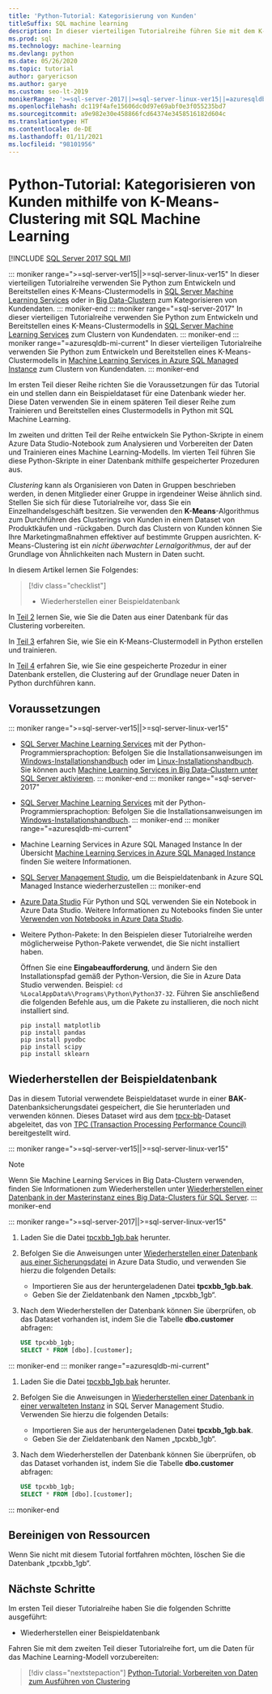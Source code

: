 ```yaml
---
title: 'Python-Tutorial: Kategorisierung von Kunden'
titleSuffix: SQL machine learning
description: In dieser vierteiligen Tutorialreihe führen Sie mit dem K-Means-Algorithmus in einer Datenbank mithilfe von Python mit SQL Machine Learning ein Clustering von Kunden durch.
ms.prod: sql
ms.technology: machine-learning
ms.devlang: python
ms.date: 05/26/2020
ms.topic: tutorial
author: garyericson
ms.author: garye
ms.custom: seo-lt-2019
monikerRange: '>=sql-server-2017||>=sql-server-linux-ver15||=azuresqldb-mi-current'
ms.openlocfilehash: dc119f4afe15606dc0d97e69abf0e3f055235bd7
ms.sourcegitcommit: a9e982e30e458866fcd64374e3458516182d604c
ms.translationtype: HT
ms.contentlocale: de-DE
ms.lasthandoff: 01/11/2021
ms.locfileid: "98101956"
---
```

# <a name="python-tutorial-categorizing-customers-using-k-means-clustering-with-sql-machine-learning"></a>Python-Tutorial: Kategorisieren von Kunden mithilfe von K-Means-Clustering mit SQL Machine Learning
[!INCLUDE [SQL Server 2017 SQL MI](../../includes/applies-to-version/sqlserver2017-asdbmi.md)]

::: moniker range=">=sql-server-ver15||>=sql-server-linux-ver15"
In dieser vierteiligen Tutorialreihe verwenden Sie Python zum Entwickeln und Bereitstellen eines K-Means-Clustermodells in [SQL Server Machine Learning Services](../sql-server-machine-learning-services.md) oder in [Big Data-Clustern](../../big-data-cluster/machine-learning-services.md) zum Kategorisieren von Kundendaten.
::: moniker-end
::: moniker range="=sql-server-2017"
In dieser vierteiligen Tutorialreihe verwenden Sie Python zum Entwickeln und Bereitstellen eines K-Means-Clustermodells in [SQL Server Machine Learning Services](../sql-server-machine-learning-services.md) zum Clustern von Kundendaten.
::: moniker-end
::: moniker range="=azuresqldb-mi-current"
In dieser vierteiligen Tutorialreihe verwenden Sie Python zum Entwickeln und Bereitstellen eines K-Means-Clustermodells in [Machine Learning Services in Azure SQL Managed Instance](/azure/azure-sql/managed-instance/machine-learning-services-overview) zum Clustern von Kundendaten.
::: moniker-end

Im ersten Teil dieser Reihe richten Sie die Voraussetzungen für das Tutorial ein und stellen dann ein Beispieldataset für eine Datenbank wieder her. Diese Daten verwenden Sie in einem späteren Teil dieser Reihe zum Trainieren und Bereitstellen eines Clustermodells in Python mit SQL Machine Learning.

Im zweiten und dritten Teil der Reihe entwickeln Sie Python-Skripte in einem Azure Data Studio-Notebook zum Analysieren und Vorbereiten der Daten und Trainieren eines Machine Learning-Modells. Im vierten Teil führen Sie diese Python-Skripte in einer Datenbank mithilfe gespeicherter Prozeduren aus.

*Clustering* kann als Organisieren von Daten in Gruppen beschrieben werden, in denen Mitglieder einer Gruppe in irgendeiner Weise ähnlich sind. Stellen Sie sich für diese Tutorialreihe vor, dass Sie ein Einzelhandelsgeschäft besitzen. Sie verwenden den **K-Means**-Algorithmus zum Durchführen des Clusterings von Kunden in einem Dataset von Produktkäufen und -rückgaben. Durch das Clustern von Kunden können Sie Ihre Marketingmaßnahmen effektiver auf bestimmte Gruppen ausrichten. K-Means-Clustering ist ein *nicht überwachter Lernalgorithmus*, der auf der Grundlage von Ähnlichkeiten nach Mustern in Daten sucht.

In diesem Artikel lernen Sie Folgendes:

> [!div class="checklist"]
> * Wiederherstellen einer Beispieldatenbank

In [Teil 2](python-clustering-model-prepare-data.md) lernen Sie, wie Sie die Daten aus einer Datenbank für das Clustering vorbereiten.

In [Teil 3](python-clustering-model-build.md) erfahren Sie, wie Sie ein K-Means-Clustermodell in Python erstellen und trainieren.

In [Teil 4](python-clustering-model-deploy.md) erfahren Sie, wie Sie eine gespeicherte Prozedur in einer Datenbank erstellen, die Clustering auf der Grundlage neuer Daten in Python durchführen kann.

## <a name="prerequisites"></a>Voraussetzungen

::: moniker range=">=sql-server-ver15||>=sql-server-linux-ver15"
* [SQL Server Machine Learning Services](../sql-server-machine-learning-services.md) mit der Python-Programmiersprachoption: Befolgen Sie die Installationsanweisungen im [Windows-Installationshandbuch](../install/sql-machine-learning-services-windows-install.md) oder im [Linux-Installationshandbuch](../../linux/sql-server-linux-setup-machine-learning.md?toc=%252fsql%252fmachine-learning%252ftoc.json&view=sql-server-linux-ver15&preserve-view=true). Sie können auch [Machine Learning Services in Big Data-Clustern unter SQL Server aktivieren](../../big-data-cluster/machine-learning-services.md).
::: moniker-end
::: moniker range="=sql-server-2017"
* [SQL Server Machine Learning Services](../sql-server-machine-learning-services.md) mit der Python-Programmiersprachoption: Befolgen Sie die Installationsanweisungen im [Windows-Installationshandbuch](../install/sql-machine-learning-services-windows-install.md).
::: moniker-end
::: moniker range="=azuresqldb-mi-current"
* Machine Learning Services in Azure SQL Managed Instance In der Übersicht [Machine Learning Services in Azure SQL Managed Instance](/azure/azure-sql/managed-instance/machine-learning-services-overview) finden Sie weitere Informationen.

* [SQL Server Management Studio](../../ssms/download-sql-server-management-studio-ssms.md), um die Beispieldatenbank in Azure SQL Managed Instance wiederherzustellen
::: moniker-end

* [Azure Data Studio](../../azure-data-studio/what-is-azure-data-studio.md) Für Python und SQL verwenden Sie ein Notebook in Azure Data Studio. Weitere Informationen zu Notebooks finden Sie unter [Verwenden von Notebooks in Azure Data Studio](../../azure-data-studio/notebooks/notebooks-guidance.md).

* Weitere Python-Pakete: In den Beispielen dieser Tutorialreihe werden möglicherweise Python-Pakete verwendet, die Sie nicht installiert haben.

  Öffnen Sie eine **Eingabeaufforderung**, und ändern Sie den Installationspfad gemäß der Python-Version, die Sie in Azure Data Studio verwenden. Beispiel: `cd %LocalAppData%\Programs\Python\Python37-32`. Führen Sie anschließend die folgenden Befehle aus, um die Pakete zu installieren, die noch nicht installiert sind.

  ```console
  pip install matplotlib
  pip install pandas
  pip install pyodbc
  pip install scipy
  pip install sklearn
  ```

## <a name="restore-the-sample-database"></a>Wiederherstellen der Beispieldatenbank

Das in diesem Tutorial verwendete Beispieldataset wurde in einer **BAK**-Datenbanksicherungsdatei gespeichert, die Sie herunterladen und verwenden können. Dieses Dataset wird aus dem [tpcx-bb](http://www.tpc.org/tpcx-bb/default5.asp)-Dataset abgeleitet, das von [TPC (Transaction Processing Performance Council)](http://www.tpc.org/) bereitgestellt wird.

::: moniker range=">=sql-server-ver15||>=sql-server-linux-ver15"
> [!NOTE]
> Wenn Sie Machine Learning Services in Big Data-Clustern verwenden, finden Sie Informationen zum Wiederherstellen unter [Wiederherstellen einer Datenbank in der Masterinstanz eines Big Data-Clusters für SQL Server](../../big-data-cluster/data-ingestion-restore-database.md).
::: moniker-end

::: moniker range=">=sql-server-2017||>=sql-server-linux-ver15"
1. Laden Sie die Datei [tpcxbb_1gb.bak](https://sqlchoice.blob.core.windows.net/sqlchoice/static/tpcxbb_1gb.bak) herunter.

1. Befolgen Sie die Anweisungen unter [Wiederherstellen einer Datenbank aus einer Sicherungsdatei](../../azure-data-studio/tutorial-backup-restore-sql-server.md#restore-a-database-from-a-backup-file) in Azure Data Studio, und verwenden Sie hierzu die folgenden Details:

   * Importieren Sie aus der heruntergeladenen Datei **tpcxbb_1gb.bak**.
   * Geben Sie der Zieldatenbank den Namen „tpcxbb_1gb“.

1. Nach dem Wiederherstellen der Datenbank können Sie überprüfen, ob das Dataset vorhanden ist, indem Sie die Tabelle **dbo.customer** abfragen:

    ```sql
    USE tpcxbb_1gb;
    SELECT * FROM [dbo].[customer];
    ```
::: moniker-end
::: moniker range="=azuresqldb-mi-current"
1. Laden Sie die Datei [tpcxbb_1gb.bak](https://sqlchoice.blob.core.windows.net/sqlchoice/static/tpcxbb_1gb.bak) herunter.

1. Befolgen Sie die Anweisungen in [Wiederherstellen einer Datenbank in einer verwalteten Instanz](/azure/sql-database/sql-database-managed-instance-get-started-restore) in SQL Server Management Studio. Verwenden Sie hierzu die folgenden Details:

   * Importieren Sie aus der heruntergeladenen Datei **tpcxbb_1gb.bak**.
   * Geben Sie der Zieldatenbank den Namen „tpcxbb_1gb“.

1. Nach dem Wiederherstellen der Datenbank können Sie überprüfen, ob das Dataset vorhanden ist, indem Sie die Tabelle **dbo.customer** abfragen:

    ```sql
    USE tpcxbb_1gb;
    SELECT * FROM [dbo].[customer];
    ```
::: moniker-end

## <a name="clean-up-resources"></a>Bereinigen von Ressourcen

Wenn Sie nicht mit diesem Tutorial fortfahren möchten, löschen Sie die Datenbank „tpcxbb_1gb“.

## <a name="next-steps"></a>Nächste Schritte

Im ersten Teil dieser Tutorialreihe haben Sie die folgenden Schritte ausgeführt:

* Wiederherstellen einer Beispieldatenbank

Fahren Sie mit dem zweiten Teil dieser Tutorialreihe fort, um die Daten für das Machine Learning-Modell vorzubereiten:

> [!div class="nextstepaction"]
> [Python-Tutorial: Vorbereiten von Daten zum Ausführen von Clustering](python-clustering-model-prepare-data.md)